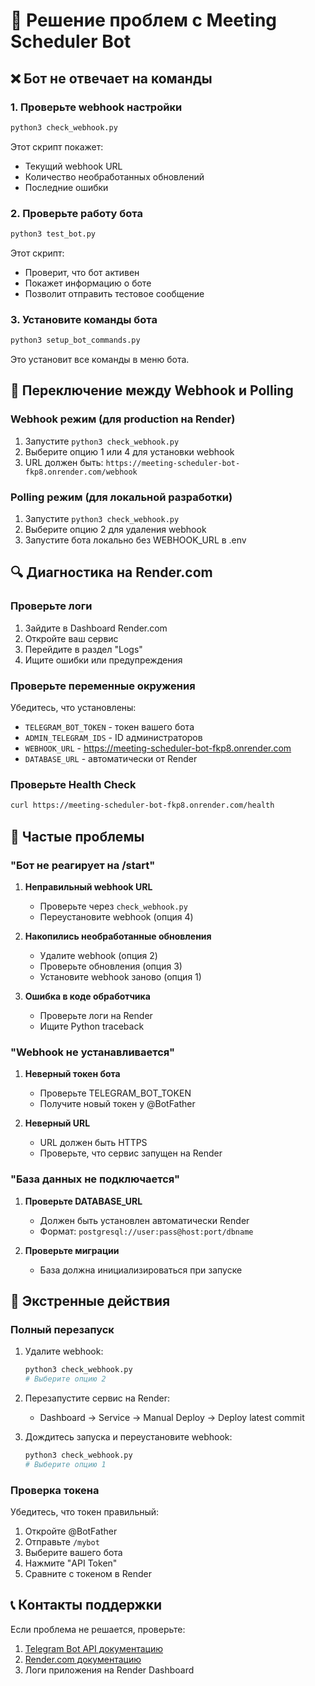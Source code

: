 # 🔧 Решение проблем с Meeting Scheduler Bot

## ❌ Бот не отвечает на команды

### 1. Проверьте webhook настройки

```bash
python3 check_webhook.py
```

Этот скрипт покажет:
- Текущий webhook URL
- Количество необработанных обновлений
- Последние ошибки

### 2. Проверьте работу бота

```bash
python3 test_bot.py
```

Этот скрипт:
- Проверит, что бот активен
- Покажет информацию о боте
- Позволит отправить тестовое сообщение

### 3. Установите команды бота

```bash
python3 setup_bot_commands.py
```

Это установит все команды в меню бота.

## 🔄 Переключение между Webhook и Polling

### Webhook режим (для production на Render)

1. Запустите `python3 check_webhook.py`
2. Выберите опцию 1 или 4 для установки webhook
3. URL должен быть: `https://meeting-scheduler-bot-fkp8.onrender.com/webhook`

### Polling режим (для локальной разработки)

1. Запустите `python3 check_webhook.py`
2. Выберите опцию 2 для удаления webhook
3. Запустите бота локально без WEBHOOK_URL в .env

## 🔍 Диагностика на Render.com

### Проверьте логи
1. Зайдите в Dashboard Render.com
2. Откройте ваш сервис
3. Перейдите в раздел "Logs"
4. Ищите ошибки или предупреждения

### Проверьте переменные окружения
Убедитесь, что установлены:
- `TELEGRAM_BOT_TOKEN` - токен вашего бота
- `ADMIN_TELEGRAM_IDS` - ID администраторов
- `WEBHOOK_URL` - https://meeting-scheduler-bot-fkp8.onrender.com
- `DATABASE_URL` - автоматически от Render

### Проверьте Health Check
```bash
curl https://meeting-scheduler-bot-fkp8.onrender.com/health
```

## 📝 Частые проблемы

### "Бот не реагирует на /start"

1. **Неправильный webhook URL**
   - Проверьте через `check_webhook.py`
   - Переустановите webhook (опция 4)

2. **Накопились необработанные обновления**
   - Удалите webhook (опция 2)
   - Проверьте обновления (опция 3)
   - Установите webhook заново (опция 1)

3. **Ошибка в коде обработчика**
   - Проверьте логи на Render
   - Ищите Python traceback

### "Webhook не устанавливается"

1. **Неверный токен бота**
   - Проверьте TELEGRAM_BOT_TOKEN
   - Получите новый токен у @BotFather

2. **Неверный URL**
   - URL должен быть HTTPS
   - Проверьте, что сервис запущен на Render

### "База данных не подключается"

1. **Проверьте DATABASE_URL**
   - Должен быть установлен автоматически Render
   - Формат: `postgresql://user:pass@host:port/dbname`

2. **Проверьте миграции**
   - База должна инициализироваться при запуске

## 🚨 Экстренные действия

### Полный перезапуск

1. Удалите webhook:
   ```bash
   python3 check_webhook.py
   # Выберите опцию 2
   ```

2. Перезапустите сервис на Render:
   - Dashboard → Service → Manual Deploy → Deploy latest commit

3. Дождитесь запуска и переустановите webhook:
   ```bash
   python3 check_webhook.py
   # Выберите опцию 1
   ```

### Проверка токена

Убедитесь, что токен правильный:
1. Откройте @BotFather
2. Отправьте `/mybot`
3. Выберите вашего бота
4. Нажмите "API Token"
5. Сравните с токеном в Render

## 📞 Контакты поддержки

Если проблема не решается, проверьте:
1. [Telegram Bot API документацию](https://core.telegram.org/bots/api)
2. [Render.com документацию](https://render.com/docs)
3. Логи приложения на Render Dashboard